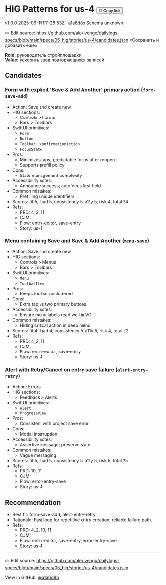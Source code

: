# HIG Patterns for us-4 <button class="copy-link" aria-label="Copy page link" onclick="window.spechubCopyLink && window.spechubCopyLink()">🔗 Copy link</button>

<p class="badges">
  <span class="badge version">v1.0.0</span>
  <span class="badge build">2025-09-15T11:28:53Z · <a href="https://github.com/alexivengo/dailylogs-specs/commit/a1a6d8b" target="_blank" rel="noopener" class="sha">a1a6d8b</a></span>
  <span class="badge schema unknown">Schema unknown</span>
</p>

✏️ Edit source: https://github.com/alexivengo/dailylogs-specs/blob/main/specs/05_hig/stories/us-4/candidates.json
«Сохранить и добавить ещё»

**Role:** руководитель стройплощадки  
**Value:** ускорить ввод повторяющихся записей

## Candidates
### Form with explicit 'Save & Add Another' primary action (`form-save-add`)
- Action: Save and create new
- HIG sections:
  - Controls > Forms
  - Bars > Toolbars
- SwiftUI primitives:
  - `Form`
  - `Button`
  - `Toolbar .confirmationAction`
  - `FocusState`
- Pros:
  - Minimizes taps; predictable focus after reopen
  - Supports prefill policy
- Cons:
  - State management complexity
- Accessibility notes:
  - Announce success; autofocus first field
- Common mistakes:
  - Prefilling unique identifiers
- Scores: fit 5, load 5, consistency 5, a11y 5, risk 4, total 24
- Refs:
  - PRD: 4_2, 11
  - CJM: 
  - Flow: entry-editor, save-entry
  - Story: us-4

### Menu containing Save and Save & Add Another (`menu-save`)
- Action: Save and create new
- HIG sections:
  - Controls > Menus
  - Bars > Toolbars
- SwiftUI primitives:
  - `Menu`
  - `ToolbarItem`
- Pros:
  - Keeps toolbar uncluttered
- Cons:
  - Extra tap vs two primary buttons
- Accessibility notes:
  - Ensure menu labels read well in VO
- Common mistakes:
  - Hiding critical action in deep menu
- Scores: fit 4, load 4, consistency 5, a11y 5, risk 4, total 22
- Refs:
  - PRD: 4_2, 11
  - CJM: 
  - Flow: entry-editor, save-entry
  - Story: us-4

### Alert with Retry/Cancel on entry save failure (`alert-entry-retry`)
- Action: Errors
- HIG sections:
  - Feedback > Alerts
- SwiftUI primitives:
  - `Alert`
  - `ProgressView`
- Pros:
  - Consistent with project save error
- Cons:
  - Modal interruption
- Accessibility notes:
  - Assertive message; preserve state
- Common mistakes:
  - Vague messaging
- Scores: fit 5, load 5, consistency 5, a11y 5, risk 5, total 25
- Refs:
  - PRD: 10, 11
  - CJM: 
  - Flow: error-entry-save
  - Story: us-4


## Recommendation
- Best fit: form-save-add, alert-entry-retry
- Rationale: Fast loop for repetitive entry creation; reliable failure path.
- Refs:
  - PRD: 4_2, 10, 11
  - CJM: 
  - Flow: entry-editor, save-entry, error-entry-save
  - Story: us-4
---
✏️ Edit source: https://github.com/alexivengo/dailylogs-specs/blob/main/specs/05_hig/stories/us-4/candidates.json

<p class="page-meta">
  View in GitHub: <a href="https://github.com/alexivengo/dailylogs-specs/commit/a1a6d8b" target="_blank" rel="noopener">@a1a6d8b</a></p>